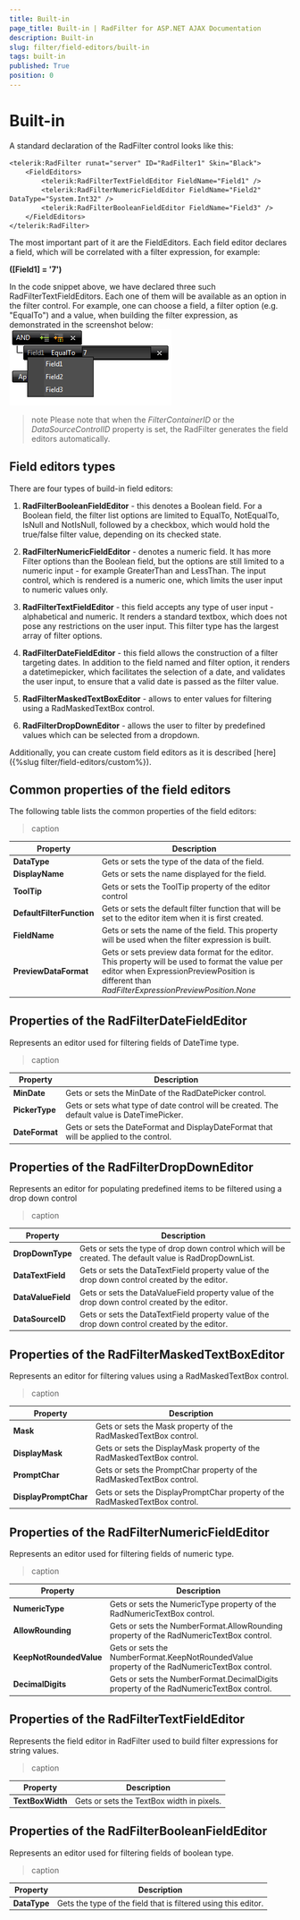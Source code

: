 ```yaml
---
title: Built-in
page_title: Built-in | RadFilter for ASP.NET AJAX Documentation
description: Built-in
slug: filter/field-editors/built-in
tags: built-in
published: True
position: 0
---
```


# Built-in



A standard declaration of the RadFilter control looks like this:

````ASPNET
<telerik:RadFilter runat="server" ID="RadFilter1" Skin="Black">
    <FieldEditors>
        <telerik:RadFilterTextFieldEditor FieldName="Field1" />
        <telerik:RadFilterNumericFieldEditor FieldName="Field2" DataType="System.Int32" />
        <telerik:RadFilterBooleanFieldEditor FieldName="Field3" />
    </FieldEditors>
</telerik:RadFilter>
````



The most important part of it are the FieldEditors. Each field editor declares a field, which will be correlated with a filter expression, for example:

**([Field1] = '7')**

In the code snippet above, we have declared three such RadFilterTextFieldEditors. Each one of them will be available as an option in the filter control. For example, one can choose a field, a filter option (e.g. "EqualTo") and a value, when building the filter expression, as demonstrated in the screenshot below:
![Filter expression](images/filter_expression.png)

>note Please note that when the *FilterContainerID* or the *DataSourceControlID* property is set, the RadFilter generates the field editors automatically.
>


## Field editors types

There are four types of build-in field editors:

1. **RadFilterBooleanFieldEditor** - this denotes a Boolean field. For a Boolean field, the filter list options are limited to EqualTo, NotEqualTo, IsNull and NotIsNull, followed by a checkbox, which would hold the true/false filter value, depending on its checked state.

1. **RadFilterNumericFieldEditor** - denotes a numeric field. It has more Filter options than the Boolean field, but the options are still limited to a numeric input - for example GreaterThan and LessThan. The input control, which is rendered is a numeric one, which limits the user input to numeric values only.

1. **RadFilterTextFieldEditor** - this field accepts any type of user input - alphabetical and numeric. It renders a standard textbox, which does not pose any restrictions on the user input. This filter type has the largest array of filter options.

1. **RadFilterDateFieldEditor** - this field allows the construction of a filter targeting dates. In addition to the field named and filter option, it renders a datetimepicker, which facilitates the selection of a date, and validates the user input, to ensure that a valid date is passed as the filter value.

1. **RadFilterMaskedTextBoxEditor** - allows to enter values for filtering using a RadMaskedTextBox control.

1. **RadFilterDropDownEditor** - allows the user to filter by predefined values which can be selected from a dropdown.

Additionally, you can create custom field editors as it is described [here]({%slug filter/field-editors/custom%}).

## Common properties of the field editors

The following table lists the common properties of the field editors:


>caption  

|  **Property**  |  **Description**  |
| ------ | ------ |
| **DataType** |Gets or sets the type of the data of the field.|
| **DisplayName** |Gets or sets the name displayed for the field.|
| **ToolTip** |Gets or sets the ToolTip property of the editor control|
| **DefaultFilterFunction** |Gets or sets the default filter function that will be set to the editor item when it is first created.|
| **FieldName** |Gets or sets the name of the field. This property will be used when the filter expression is built.|
| **PreviewDataFormat** |Gets or sets preview data format for the editor. This property will be used to format the value per editor when ExpressionPreviewPosition is different than *RadFilterExpressionPreviewPosition.None* |

## Properties of the RadFilterDateFieldEditor

Represents an editor used for filtering fields of DateTime type.


>caption  

|  **Property**  |  **Description**  |
| ------ | ------ |
| **MinDate** |Gets or sets the MinDate of the RadDatePicker control.|
| **PickerType** |Gets or sets what type of date control will be created. The default value is DateTimePicker.|
| **DateFormat** |Gets or sets the DateFormat and DisplayDateFormat that will be applied to the control.|

## Properties of the RadFilterDropDownEditor

Represents an editor for populating predefined items to be filtered using a drop down control


>caption  

|  **Property**  |  **Description**  |
| ------ | ------ |
| **DropDownType** |Gets or sets the type of drop down control which will be created. The default value is RadDropDownList.|
| **DataTextField** |Gets or sets the DataTextField property value of the drop down control created by the editor.|
| **DataValueField** |Gets or sets the DataValueField property value of the drop down control created by the editor.|
| **DataSourceID** |Gets or sets the DataTextField property value of the drop down control created by the editor.|

## Properties of the RadFilterMaskedTextBoxEditor

Represents an editor for filtering values using a RadMaskedTextBox control.


>caption  

|  **Property**  |  **Description**  |
| ------ | ------ |
| **Mask** |Gets or sets the Mask property of the RadMaskedTextBox control.|
| **DisplayMask** |Gets or sets the DisplayMask property of the RadMaskedTextBox control.|
| **PromptChar** |Gets or sets the PromptChar property of the RadMaskedTextBox control.|
| **DisplayPromptChar** |Gets or sets the DisplayPromptChar property of the RadMaskedTextBox control.|

## Properties of the RadFilterNumericFieldEditor

Represents an editor used for filtering fields of numeric type.


>caption  

|  **Property**  |  **Description**  |
| ------ | ------ |
| **NumericType** |Gets or sets the NumericType property of the RadNumericTextBox control.|
| **AllowRounding** |Gets or sets the NumberFormat.AllowRounding property of the RadNumericTextBox control.|
| **KeepNotRoundedValue** |Gets or sets the NumberFormat.KeepNotRoundedValue property of the RadNumericTextBox control.|
| **DecimalDigits** |Gets or sets the NumberFormat.DecimalDigits property of the RadNumericTextBox control.|

## Properties of the RadFilterTextFieldEditor

Represents the field editor in RadFilter used to build filter expressions for string values.


>caption  

|  **Property**  |  **Description**  |
| ------ | ------ |
| **TextBoxWidth** |Gets or sets the TextBox width in pixels.|

## Properties of the RadFilterBooleanFieldEditor

Represents an editor used for filtering fields of boolean type.


>caption  

|  **Property**  |  **Description**  |
| ------ | ------ |
| **DataType** |Gets the type of the field that is filtered using this editor.|
